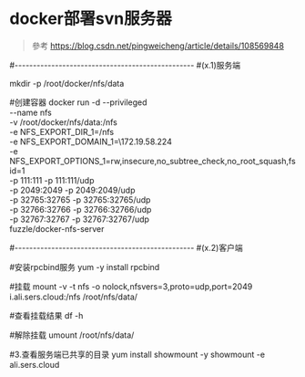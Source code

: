 # docker部署svn服务器
> 參考 https://blog.csdn.net/pingweicheng/article/details/108569848
 
#-------------------------------------------------
#(x.1)服务端

mkdir -p /root/docker/nfs/data

#创建容器
docker run -d --privileged  \
--name nfs \
-v /root/docker/nfs/data:/nfs \
-e NFS_EXPORT_DIR_1=/nfs \
-e NFS_EXPORT_DOMAIN_1=\172.19.58.224 \
-e NFS_EXPORT_OPTIONS_1=rw,insecure,no_subtree_check,no_root_squash,fsid=1 \
-p 111:111 -p 111:111/udp \
-p 2049:2049 -p 2049:2049/udp \
-p 32765:32765 -p 32765:32765/udp \
-p 32766:32766 -p 32766:32766/udp \
-p 32767:32767 -p 32767:32767/udp \
fuzzle/docker-nfs-server



#-------------------------------------------------
#(x.2)客户端

#安装rpcbind服务
yum -y install rpcbind


#挂载 
mount -v -t nfs -o nolock,nfsvers=3,proto=udp,port=2049 i.ali.sers.cloud:/nfs /root/nfs/data/


#查看挂载结果
df -h

#解除挂载
umount /root/nfs/data/




#3.查看服务端已共享的目录
yum install showmount -y
showmount -e ali.sers.cloud




